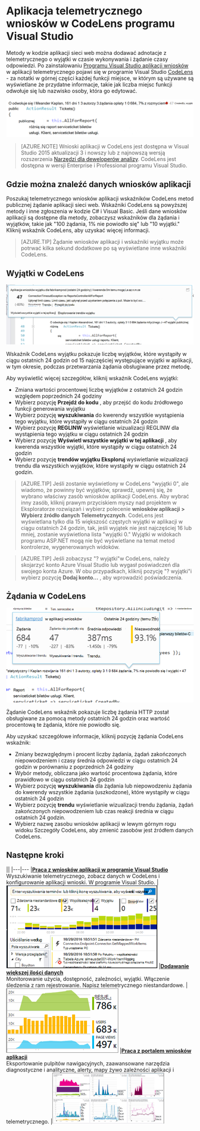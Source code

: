 <properties 
    pageTitle="Aplikacja telemetrycznego wniosków w CodeLens programu Visual Studio | Microsoft Azure" 
    description="Szybki dostęp do Twojej aplikacji wniosków zaproszenie i wyjątku telemetrycznego z CodeLens w programie Visual Studio." 
    services="application-insights" 
    documentationCenter=".net"
    authors="numberbycolors" 
    manager="douge"/>

<tags 
    ms.service="application-insights" 
    ms.workload="tbd" 
    ms.tgt_pltfrm="ibiza" 
    ms.devlang="na" 
    ms.topic="get-started-article" 
    ms.date="08/30/2016" 
    ms.author="daviste"/>
    
# <a name="application-insights-telemetry-in-visual-studio-codelens"></a>Aplikacja telemetrycznego wniosków w CodeLens programu Visual Studio

Metody w kodzie aplikacji sieci web można dodawać adnotacje z telemetrycznego o wyjątki w czasie wykonywania i żądanie czasy odpowiedzi. Po zainstalowaniu [Programu Visual Studio aplikacji wniosków](app-insights-overview.md) w aplikacji telemetrycznego pojawi się w programie Visual Studio [CodeLens](https://msdn.microsoft.com/library/dn269218.aspx) - za notatki w górnej części każdej funkcji miejsce, w którym są używane są wyświetlane że przydatne informacje, takie jak liczba miejsc funkcji odwołuje się lub nazwisko osoby, która go edytować.

![CodeLens](./media/app-insights-visual-studio-codelens/codelens-overview.png)

> [AZURE.NOTE] Wnioski aplikacji w CodeLens jest dostępna w Visual Studio 2015 aktualizacji 3 i nowszy lub z najnowszą wersją rozszerzenia [Narzędzi dla deweloperów analizy](https://visualstudiogallery.msdn.microsoft.com/82367b81-3f97-4de1-bbf1-eaf52ddc635a). CodeLens jest dostępna w wersji Enterprise i Professional programu Visual Studio.

## <a name="where-to-find-application-insights-data"></a>Gdzie można znaleźć danych wniosków aplikacji

Poszukaj telemetrycznego wniosków aplikacji wskaźników CodeLens metod publicznej żądanie aplikacji sieci web. Wskaźniki CodeLens są powyższej metody i inne zgłoszenia w kodzie C# i Visual Basic. Jeśli dane wniosków aplikacji są dostępne dla metody, zobaczysz wskaźników dla żądania i wyjątków, takie jak "100 żądania, 1% nie powiodło się" lub "10 wyjątki." Kliknij wskaźnik CodeLens, aby uzyskać więcej informacji. 

> [AZURE.TIP] Żądanie wniosków aplikacji i wskaźniki wyjątku może potrwać kilka sekund dodatkowe po są wyświetlane inne wskaźniki CodeLens.

## <a name="exceptions-in-codelens"></a>Wyjątki w CodeLens

![DO OPRACOWANIA PÓŹNIEJ](./media/app-insights-visual-studio-codelens/codelens-exceptions.png)

Wskaźnik CodeLens wyjątku pokazuje liczbę wyjątków, które wystąpiły w ciągu ostatnich 24 godzin od 15 najczęściej występujące wyjątki w aplikacji, w tym okresie, podczas przetwarzania żądania obsługiwane przez metodę.

Aby wyświetlić więcej szczegółów, kliknij wskaźnik CodeLens wyjątki:

* Zmiana wartości procentowej liczbę wyjątków z ostatnich 24 godzin względem poprzednich 24 godziny
* Wybierz pozycję **Przejdź do kodu** , aby przejść do kodu źródłowego funkcji generowania wyjątku
* Wybierz pozycję **wyszukiwania** do kwerendy wszystkie wystąpienia tego wyjątku, które wystąpiły w ciągu ostatnich 24 godzin
* Wybierz pozycję **REGLINW** wyświetlanie wizualizacji REGLINW dla wystąpienia tego wyjątku w ciągu ostatnich 24 godzin
* Wybierz pozycję **Wyświetl wszystkie wyjątki w tej aplikacji** , aby kwerenda wszystkie wyjątki, które wystąpiły w ciągu ostatnich 24 godzin
* Wybierz pozycję **trendów wyjątku Eksploruj** wyświetlanie wizualizacji trendu dla wszystkich wyjątków, które wystąpiły w ciągu ostatnich 24 godzin. 

> [AZURE.TIP] Jeśli zostanie wyświetlony w CodeLens "wyjątki 0", ale wiadomo, że powinny być wyjątków, sprawdź, upewnij się, że wybrano właściwy zasób wniosków aplikacji CodeLens. Aby wybrać inny zasób, kliknij prawym przyciskiem myszy nad projektem w Eksploratorze rozwiązań i wybierz polecenie **wniosków aplikacji > Wybierz źródło danych Telemetrycznych**. CodeLens jest wyświetlana tylko dla 15 większość częstych wyjątki w aplikacji w ciągu ostatnich 24 godzin, tak, jeśli wyjątek nie jest najczęściej 16 lub mniej, zostanie wyświetlona lista "wyjątki 0." Wyjątki w widokach programu ASP.NET mogą nie być wyświetlane na temat metod kontrolerze, wygenerowanych widoków.

> [AZURE.TIP] Jeśli zobaczysz "? wyjątki"w CodeLens, należy skojarzyć konto Azure Visual Studio lub wygasł poświadczeń dla swojego konta Azure. W obu przypadkach, kliknij pozycję "? wyjątki"i wybierz pozycję **Dodaj konto...** , aby wprowadzić poświadczenia.

## <a name="requests-in-codelens"></a>Żądania w CodeLens

![DO OPRACOWANIA PÓŹNIEJ](./media/app-insights-visual-studio-codelens/codelens-requests.png)

Żądanie CodeLens wskaźnik pokazuje liczbę żądania HTTP został obsługiwane za pomocą metody ostatnich 24 godzin oraz wartość procentową te żądania, które nie powiodło się.

Aby uzyskać szczegółowe informacje, kliknij pozycję żądania CodeLens wskaźnik:

* Zmiany bezwzględnym i procent liczby żądania, żądań zakończonych niepowodzeniem i czasy średnia odpowiedzi w ciągu ostatnich 24 godzin w porównaniu z poprzednich 24 godziny
* Wybór metody, obliczana jako wartość procentowa żądania, które prawidłowo w ciągu ostatnich 24 godzin
* Wybierz pozycję **wyszukiwania** dla żądania lub niepowodzeniu żądania do kwerendy wszystkie żądania (uszkodzone), które wystąpiły w ciągu ostatnich 24 godzin
* Wybierz pozycję **trendu** wyświetlanie wizualizacji trendu żądania, żądań zakończonych niepowodzeniem lub czas reakcji średnia w ciągu ostatnich 24 godzin.
* Wybierz nazwę zasobu wniosków aplikacji w lewym górnym rogu widoku Szczegóły CodeLens, aby zmienić zasobów jest źródłem danych CodeLens.

## <a name="next"></a>Następne kroki

||
|---|---
|**[Praca z wniosków aplikacji w programie Visual Studio](app-insights-visual-studio.md)**<br/>Wyszukiwanie telemetrycznego, zobacz danych w CodeLens i konfigurowanie aplikacji wnioski. W programie Visual Studio. |![Kliknij prawym przyciskiem myszy projektu i wybierz pozycję wniosków aplikacji wyszukiwania](./media/app-insights-visual-studio-codelens/34.png)
|**[Dodawanie większej ilości danych](app-insights-asp-net-more.md)**<br/>Monitorowanie użycia, dostępność, zależności, wyjątki. Włączenie śledzenia z ram rejestrowanie. Napisz telemetrycznego niestandardowe. | ![Programu Visual studio](./media/app-insights-visual-studio-codelens/64.png)
|**[Praca z portalem wniosków aplikacji](app-insights-dashboards.md)**<br/>Eksportowanie pulpitów nawigacyjnych, zaawansowane narzędzia diagnostyczne i analityczne, alerty, mapy żywo zależności aplikacji i telemetrycznego. |![Programu Visual studio](./media/app-insights-visual-studio-codelens/62.png)
